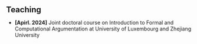 <h1 id="teaching"></h1>

<h2 style="margin: 30px 0px 10px;">Teaching</h2>

<ul>

<li><strong>[Apirl. 2024]</strong> Joint doctoral course on Introduction to Formal and Computational Argumentation at University of Luxembourg and Zhejiang University </li>	
</ul>
